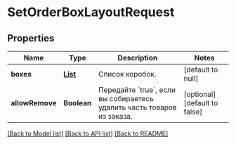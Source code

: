 # SetOrderBoxLayoutRequest
## Properties

| Name | Type | Description | Notes |
|------------ | ------------- | ------------- | -------------|
| **boxes** | [**List**](OrderBoxLayoutDTO.md) | Список коробок. | [default to null] |
| **allowRemove** | **Boolean** | Передайте &#x60;true&#x60;, если вы собираетесь удалить часть товаров из заказа. | [optional] [default to false] |

[[Back to Model list]](../README.md#documentation-for-models) [[Back to API list]](../README.md#documentation-for-api-endpoints) [[Back to README]](../README.md)


